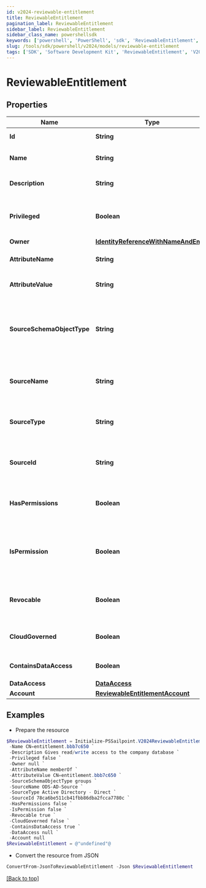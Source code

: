 ```yaml
---
id: v2024-reviewable-entitlement
title: ReviewableEntitlement
pagination_label: ReviewableEntitlement
sidebar_label: ReviewableEntitlement
sidebar_class_name: powershellsdk
keywords: ['powershell', 'PowerShell', 'sdk', 'ReviewableEntitlement', 'V2024ReviewableEntitlement'] 
slug: /tools/sdk/powershell/v2024/models/reviewable-entitlement
tags: ['SDK', 'Software Development Kit', 'ReviewableEntitlement', 'V2024ReviewableEntitlement']
---
```



# ReviewableEntitlement

## Properties

Name | Type | Description | Notes
------------ | ------------- | ------------- | -------------
**Id** | **String** | The id for the entitlement | [optional] 
**Name** | **String** | The name of the entitlement | [optional] 
**Description** | **String** | Information about the entitlement | [optional] 
**Privileged** | **Boolean** | Indicates if the entitlement is a privileged entitlement | [optional] [default to $false]
**Owner** | [**IdentityReferenceWithNameAndEmail**](identity-reference-with-name-and-email) |  | [optional] 
**AttributeName** | **String** | The name of the attribute on the source | [optional] 
**AttributeValue** | **String** | The value of the attribute on the source | [optional] 
**SourceSchemaObjectType** | **String** | The schema object type on the source used to represent the entitlement and its attributes | [optional] 
**SourceName** | **String** | The name of the source for which this entitlement belongs | [optional] 
**SourceType** | **String** | The type of the source for which the entitlement belongs | [optional] 
**SourceId** | **String** | The ID of the source for which the entitlement belongs | [optional] 
**HasPermissions** | **Boolean** | Indicates if the entitlement has permissions | [optional] [default to $false]
**IsPermission** | **Boolean** | Indicates if the entitlement is a representation of an account permission | [optional] [default to $false]
**Revocable** | **Boolean** | Indicates whether the entitlement can be revoked | [optional] [default to $false]
**CloudGoverned** | **Boolean** | True if the entitlement is cloud governed | [optional] [default to $false]
**ContainsDataAccess** | **Boolean** | True if the entitlement has DAS data | [optional] [default to $false]
**DataAccess** | [**DataAccess**](data-access) |  | [optional] 
**Account** | [**ReviewableEntitlementAccount**](reviewable-entitlement-account) |  | [optional] 

## Examples

- Prepare the resource
```powershell
$ReviewableEntitlement = Initialize-PSSailpoint.V2024ReviewableEntitlement  -Id 2c918085718230600171993742c63558 `
 -Name CN=entitlement.bbb7c650 `
 -Description Gives read/write access to the company database `
 -Privileged false `
 -Owner null `
 -AttributeName memberOf `
 -AttributeValue CN=entitlement.bbb7c650 `
 -SourceSchemaObjectType groups `
 -SourceName ODS-AD-Source `
 -SourceType Active Directory - Direct `
 -SourceId 78ca6be511cb41fbb86dba2fcca7780c `
 -HasPermissions false `
 -IsPermission false `
 -Revocable true `
 -CloudGoverned false `
 -ContainsDataAccess true `
 -DataAccess null `
 -Account null
$ReviewableEntitlement = @"undefined"@
```

- Convert the resource from JSON
```powershell
ConvertFrom-JsonToReviewableEntitlement -Json $ReviewableEntitlement
```


[[Back to top]](#) 

